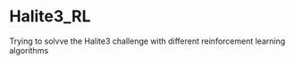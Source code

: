 # Halite3_RL

Trying to solvve the Halite3 challenge with different reinforcement learning algorithms
